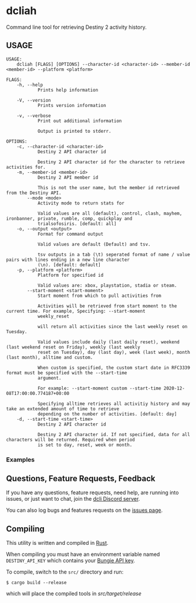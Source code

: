 # dcliah

Command line tool for retrieving Destiny 2 activity history.


## USAGE
```
USAGE:
    dcliah [FLAGS] [OPTIONS] --character-id <character-id> --member-id <member-id> --platform <platform>

FLAGS:
    -h, --help       
            Prints help information

    -V, --version    
            Prints version information

    -v, --verbose    
            Print out additional information
            
            Output is printed to stderr.

OPTIONS:
    -c, --character-id <character-id>    
            Destiny 2 API character id
            
            Destiny 2 API character id for the character to retrieve activities for.
    -m, --member-id <member-id>          
            Destiny 2 API member id
            
            This is not the user name, but the member id retrieved from the Destiny API.
        --mode <mode>                    
            Activity mode to return stats for
            
            Valid values are all (default), control, clash, mayhem, ironbanner, private, rumble, comp, quickplay and
            trialsofosiris. [default: all]
    -o, --output <output>                
            Format for command output
            
            Valid values are default (Default) and tsv.
            
            tsv outputs in a tab (\t) seperated format of name / value pairs with lines ending in a new line character
            (\n). [default: default]
    -p, --platform <platform>            
            Platform for specified id
            
            Valid values are: xbox, playstation, stadia or steam.
        --start-moment <start-moment>    
            Start moment from which to pull activities from
            
            Activities will be retrieved from start moment to the current time. For example, Specifying: --start-moment
            weekly_reset
            
            will return all activities since the last weekly reset on Tuesday.
            
            Valid values include daily (last daily reset), weekend (last weekend reset on Friday), weekly (last weekly
            reset on Tuesday), day (last day), week (last week), month (last month), alltime and custom.
            
            When custom is specified, the custom start date in RFC3339 format must be specified with the --start-time
            argument.
            
            For example: --start-moment custom --start-time 2020-12-08T17:00:00.774187+00:00
            
            Specifying alltime retrieves all activitiy history and may take an extended amount of time to retrieve
            depending on the number of activities. [default: day]
    -d, --start-time <start-time>        
            Destiny 2 API character id
            
            Destiny 2 API character id. If not specified, data for all characters will be returned. Required when period
            is set to day, reset, week or month.
```


### Examples



## Questions, Feature Requests, Feedback

If you have any questions, feature requests, need help, are running into issues, or just want to chat, join the [dcli Discord server](https://discord.gg/2Y8bV2Mq3p).

You can also log bugs and features requests on the [issues page](https://github.com/mikechambers/dcli/issues).


## Compiling

This utility is written and compiled in [Rust](https://www.rust-lang.org/).

When compiling you must have an environment variable named `DESTINY_API_KEY` which contains your [Bungie API key](https://www.bungie.net/en/Application).

To compile, switch to the `src/` directory and run:

```
$ cargo build --release
```

which will place the compiled tools in *src/target/release*